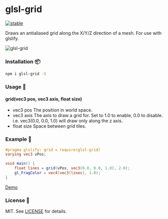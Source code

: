 # glsl-grid

[![stable](http://badges.github.io/stability-badges/dist/stable.svg)](http://github.com/badges/stability-badges)

Draws an antialiased grid along the X/Y/Z direction of a mesh.
For use with glslify.

![glsl-grid](https://i.imgur.com/YxN1dP0.jpg)

### Installation :package:

```bash
npm i glsl-grid -S
```

### Usage :book:

#### grid(vec3 pos, vec3 axis, float size)
- vec3 pos
The position in world space.
- vec3 axis
The axis to draw a grid for. Set to 1.0 to enable, 0.0 to disable. i.e. vec3(0.0, 0.0, 1.0) will draw only along the z axis.
- float size
Space between grid tiles.

### Example :floppy_disk:

```glsl
#pragma glslify: grid = require(glsl-grid)
varying vec3 vPos;

void main() {
    float lines = grid(vPos, vec3(0.0, 0.0, 1.0), 2.0);
    gl_FragColor = vec4(vec3(lines), 1.0);
}
```

[Demo](https://ayamflow.github.io/glsl-grid/demo)

### License :pencil:

MIT. See [LICENSE](http://github.com/ayamflow/glsl-grid/blob/master/LICENSE) for details.